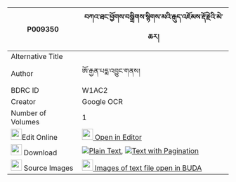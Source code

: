 |P009350|བཀའ་ཐང་ཕྱོགས་བསྒྲིགས་སྙིགས་མའི་རྒུད་འཇོམས་རྡོ་རྗེའི་མེ་ཆར། 
| --- | --- 
|Alternative Title |
|Author| ཨོ་རྒྱན་པདྨ་འབྱུང་གནས།
|BDRC ID | W1AC2
|Creator | Google OCR
|Number of Volumes| 1
|<img width="25" src="https://img.icons8.com/color/25/000000/edit-property.png">Edit Online| [<img width="25" src="https://avatars.githubusercontent.com/u/45091458?s=200&v=4"> Open in Editor](http://editor.openpecha.org/P009350)
|<img width="25" src="https://img.icons8.com/fluent/48/000000/download-2.png"/>  Download | [![](https://img.icons8.com/color/20/000000/txt.png)Plain Text](https://github.com/Openpecha/P009350/releases/download/v2/ka_tang_chok_drik_nyikma_i_gu__plain_P009350.zip), [![](https://img.icons8.com/color/20/000000/txt.png)Text with Pagination](https://github.com/Openpecha/P009350/releases/download/v2/ka_tang_chok_drik_nyikma_i_gu__pages_P009350.zip)
|<img width="25" src="https://img.icons8.com/plasticine/100/000000/pictures-folder.png"/>  Source Images | [<img width="25" src="https://library.bdrc.io/icons/BUDA-small.svg"> Images of text file open in BUDA](https://library.bdrc.io/show/bdr:W1AC2)